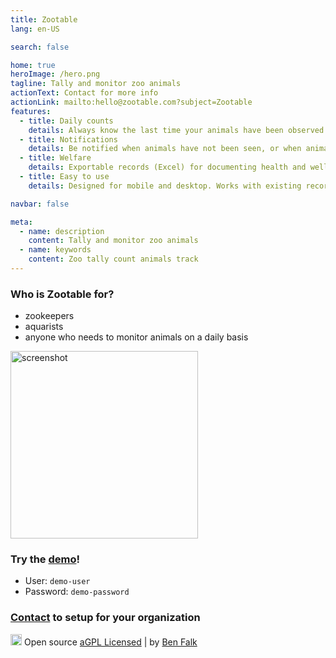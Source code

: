 ```yaml
---
title: Zootable
lang: en-US

search: false

home: true
heroImage: /hero.png
tagline: Tally and monitor zoo animals
actionText: Contact for more info
actionLink: mailto:hello@zootable.com?subject=Zootable
features:
  - title: Daily counts
    details: Always know the last time your animals have been observed.
  - title: Notifications
    details: Be notified when animals have not been seen, or when animals are marked missing.
  - title: Welfare
    details: Exportable records (Excel) for documenting health and wellness
  - title: Easy to use
    details: Designed for mobile and desktop. Works with existing record systems.

navbar: false

meta:
  - name: description
    content: Tally and monitor zoo animals
  - name: keywords
    content: Zoo tally count animals track
---
```


<div class="who">

### Who is Zootable for?

- zookeepers
- aquarists
- anyone who needs to monitor animals on a daily basis

</div>

<div class="container">

<div class="screenshots">

<img src="screenshot.png" alt="screenshot" width=300px>

</div>

<div class="demo">

### Try the [demo](https://demo.zootable.com)!

- User: `demo-user`
- Password: `demo-password`

</div>
</div>

<div class="contact">

### [Contact](mailto:hello@zootable.com?subject=Zootable) to setup for your organization

</div>

<div class="footer">
<img src="/GitHub-Mark-32px.png" alt="GitHub" height="18px"> Open source <a href="https://github.com/falkben/zootable"> aGPL Licensed</a> | by <a href="mailto:ben@zootable.com?subject=Zootable">Ben Falk</a>
</div>
